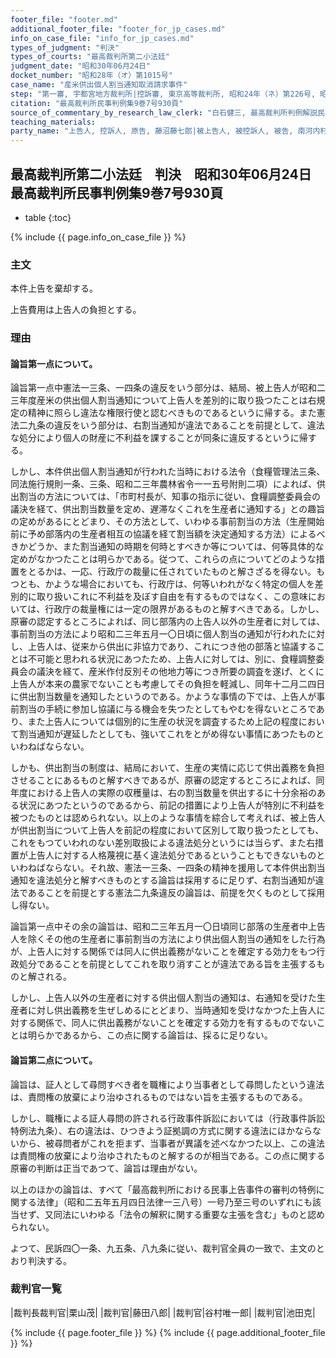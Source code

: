 ```yaml
---
footer_file: "footer.md"
additional_footer_file: "footer_for_jp_cases.md"
info_on_case_file: "info_for_jp_cases.md"
types_of_judgment: "判決"
types_of_courts: "最高裁判所第二小法廷"
judgment_date: "昭和30年06月24日"
docket_number: "昭和28年（オ）第1015号"
case_name: "産米供出個人割当通知取消請求事件"
step: "第一審, 宇都宮地方裁判所|控訴審, 東京高等裁判所, 昭和24年（ネ）第226号, 昭和28年9月7日, 判決"
citation: "最高裁判所民事判例集9巻7号930頁"
source_of_commentary_by_research_law_clerk: "白石健三, 最高裁判所判例解説民事篇昭和30年度79頁"
teaching_materials:
party_name: "上告人, 控訴人, 原告, 藤沼藤七郎|被上告人, 被控訴人, 被告, 南河内村長, 岩瀬鉾太郎"
---
```


## 最高裁判所第二小法廷　判決　昭和30年06月24日　最高裁判所民事判例集9巻7号930頁

* table
{:toc}

{% include {{ page.info_on_case_file }} %}








### 主文



本件上告を棄却する。

上告費用は上告人の負担とする。





### 理由



#### 論旨第一点について。

論旨第一点中憲法一三条、一四条の違反をいう部分は、結局、被上告人が昭和二三年度産米の供出個人割当通知について上告人を差別的に取り扱つたことは右規定の精神に照らし違法な権限行使と認むべきものであるというに帰する。また憲法二九条の違反をいう部分は、右割当通知が違法であることを前提として、違法な処分により個人の財産に不利益を課することが同条に違反するというに帰する。

しかし、本件供出個人割当通知が行われた当時における法令（食糧管理法三条、同法施行規則一条、三条、昭和二三年農林省令一一五号附則二項）によれば、供出割当の方法については、「市町村長が、知事の指示に従い、食糧調整委員会の議決を経て、供出割当数量を定め、遅滞なくこれを生産者に通知する」との趣旨の定めがあるにとどまり、その方法として、いわゆる事前割当の方法（生産開始前に予め部落内の生産者相互の協議を経て割当額を決定通知する方法）によるべきかどうか、また割当通知の時期を何時とすべきか等については、何等具体的な定めがなかつたことは明らかである。従つて、これらの点についてどのような措置をとるかは、一応、行政庁の裁量に任されていたものと解さざるを得ない。もつとも、かような場合においても、行政庁は、何等いわれがなく特定の個人を差別的に取り扱いこれに不利益を及ぼす自由を有するものではなく、この意味においては、行政庁の裁量権には一定の限界があるものと解すべきである。しかし、原審の認定するところによれば、同じ部落内の上告人以外の生産者に対しては、事前割当の方法により昭和二三年五月一〇日頃に個人割当の通知が行われたに対し、上告人は、従来から供出に非協力であり、これにつき他の部落と協議することは不可能と思われる状況にあつたため、上告人に対しては、別に、食糧調整委員会の議決を経て、産米作付反別その他地力等につき所要の調査を遂げ、とくに上告人が本来の農家でないことも考慮してその負担を軽減し、同年十二月二四日に供出割当数量を通知したというのである。かような事情の下では、上告人が事前割当の手続に参加し協議に与る機会を失つたとしてもやむを得ないところであり、また上告人については個別的に生産の状況を調査するため上記の程度において割当通知が遅延したとしても、強いてこれをとがめ得ない事情にあつたものといわねばならない。

しかも、供出割当の制度は、結局において、生産の実情に応じて供出義務を負担させることにあるものと解すべきであるが、原審の認定するところによれば、同年度における上告人の実際の収穫量は、右の割当数量を供出するに十分余裕のある状況にあつたというのであるから、前記の措置により上告人が特別に不利益を被つたものとは認められない。以上のような事情を綜合して考えれば、被上告人が供出割当について上告人を前記の程度において区別して取り扱つたとしても、これをもつていわれのない差別取扱による違法処分というには当らず、また右措置が上告人に対する人格蔑視に基く違法処分であるということもできないものといわねばならない。それ故、憲法一三条、一四条の精神を援用して本件供出割当通知を違法処分と解すべきものとする論旨は採用するに足りず、右割当通知が違法であることを前提とする憲法二九条違反の論旨は、前提を欠くものとして採用し得ない。

論旨第一点中その余の論旨は、昭和二三年五月一〇日頃同じ部落の生産者中上告人を除くその他の生産者に事前割当の方法により供出個人割当の通知をした行為が、上告人に対する関係では同人に供出義務がないことを確定する効力をもつ行政処分であることを前提としてこれを取り消すことが違法である旨を主張するものと解される。

しかし、上告人以外の生産者に対する供出個人割当の通知は、右通知を受けた生産者に対し供出義務を生ぜしめるにとどまり、当時通知を受けなかつた上告人に対する関係で、同人に供出義務がないことを確定する効力を有するものでないことは明らかであるから、この点に関する論旨は、採るに足りない。



#### 論旨第二点について。

論旨は、証人として尋問すべき者を職権により当事者として尋問したという違法は、責問権の放棄により治ゆされるものではない旨を主張するものである。

しかし、職権による証人尋問の許される行政事件訴訟においては（行政事件訴訟特例法九条）、右の違法は、ひつきよう証拠調の方式に関する違法にほかならないから、被尋問者がこれを拒まず、当事者が異議を述べなかつた以上、この違法は責問権の放棄により治ゆされたものと解するのが相当である。この点に関する原審の判断は正当であつて、論旨は理由がない。

以上のほかの論旨は、すべて「最高裁判所における民事上告事件の審判の特例に関する法律」（昭和二五年五月四日法律一三八号）一号乃至三号のいずれにも該当せず、又同法にいわゆる「法令の解釈に関する重要な主張を含む」ものと認められない。

よつて、民訴四〇一条、九五条、八九条に従い、裁判官全員の一致で、主文のとおり判決する。

### 裁判官一覧

|裁判長裁判官|栗山茂|
|裁判官|藤田八郎|
|裁判官|谷村唯一郎|
|裁判官|池田克|


{% include {{ page.footer_file }}  %}
{% include {{ page.additional_footer_file }}  %}
